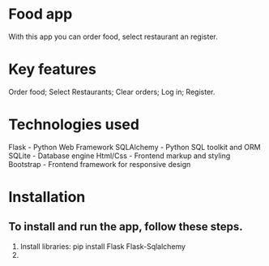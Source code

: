 <h1>Food app</h1>
With this app you can order food, select restaurant an register.

<h1>Key features</h1>
Order food;
Select Restaurants;
Clear orders;
Log in;
Register.

<h1>Technologies used</h1>
Flask - Python Web Framework
SQLAlchemy - Python SQL toolkit and ORM
SQLite - Database engine
Html/Css - Frontend markup and styling
Bootstrap - Frontend framework for responsive design

<h1>Installation</h1>
<h2>To install and run the app, follow these steps.</h2>
<ol>
  <li>Install libraries: pip install Flask Flask-Sqlalchemy</li>
  <li></li>
</ol>
